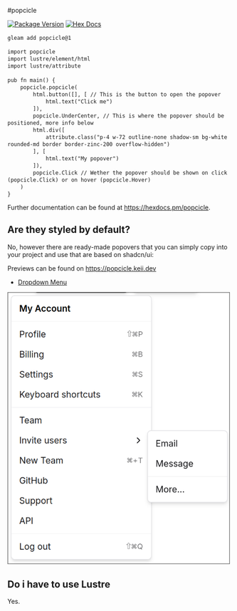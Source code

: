 #popcicle

[![Package Version](https://img.shields.io/hexpm/v/popcicle)](https://hex.pm/packages/popcicle)
[![Hex Docs](https://img.shields.io/badge/hex-docs-ffaff3)](https://hexdocs.pm/popcicle/)

```sh
gleam add popcicle@1
```
```gleam
import popcicle
import lustre/element/html
import lustre/attribute

pub fn main() {
    popcicle.popcicle(
        html.button([], [ // This is the button to open the popover
            html.text("Click me")
        ]),
        popcicle.UnderCenter, // This is where the popover should be positioned, more info below
        html.div([
            attribute.class("p-4 w-72 outline-none shadow-sm bg-white rounded-md border border-zinc-200 overflow-hidden")
        ], [
            html.text("My popover")
        ]),
        popcicle.Click // Wether the popover should be shown on click (popcicle.Click) or on hover (popcicle.Hover)
    )
}
```

Further documentation can be found at <https://hexdocs.pm/popcicle>.

## Are they styled by default?

No, however there are ready-made popovers that you can simply copy into your project and use that are based on shadcn/ui:

Previews can be found on https://popcicle.keii.dev

* [Dropdown Menu](https://github.com/dinkelspiel/popcicle/blob/main/examples/dropdown_menu.gleam)

<img width="500px" src="examples/dropdown_menu.png">

## Do i have to use Lustre

Yes.

